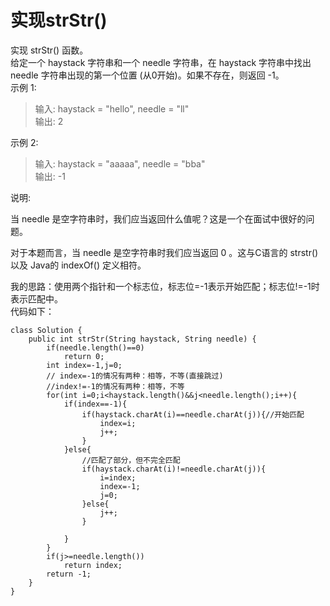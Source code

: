 # 实现strStr()
实现 strStr() 函数。  
给定一个 haystack 字符串和一个 needle 字符串，在 haystack 字符串中找出 needle 字符串出现的第一个位置 (从0开始)。如果不存在，则返回  -1。  
示例 1:  
> 输入: haystack = "hello", needle = "ll"  
输出: 2  

示例 2: 
> 输入: haystack = "aaaaa", needle = "bba"  
输出: -1  

说明:

当 needle 是空字符串时，我们应当返回什么值呢？这是一个在面试中很好的问题。

对于本题而言，当 needle 是空字符串时我们应当返回 0 。这与C语言的 strstr() 以及 Java的 indexOf() 定义相符。  

我的思路：使用两个指针和一个标志位，标志位=-1表示开始匹配；标志位!=-1时表示匹配中。  
代码如下：
```
class Solution {
    public int strStr(String haystack, String needle) {
        if(needle.length()==0)
            return 0;
        int index=-1,j=0;
        // index=-1的情况有两种：相等，不等(直接跳过)
        //index!=-1的情况有两种：相等，不等
        for(int i=0;i<haystack.length()&&j<needle.length();i++){
            if(index==-1){
                if(haystack.charAt(i)==needle.charAt(j)){//开始匹配
                    index=i;
                    j++;
                }
            }else{
                //匹配了部分，但不完全匹配
                if(haystack.charAt(i)!=needle.charAt(j)){
                    i=index;
                    index=-1;
                    j=0;
                }else{
                    j++;
                }
                
            } 
        }
        if(j>=needle.length())
            return index;
        return -1;
    }
}
```
